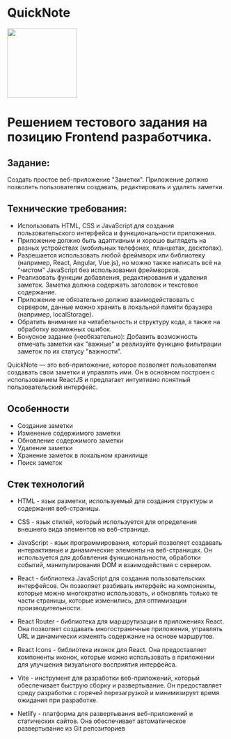 # QuickNote
<img src="https://github.com/DayTroy/quicknote/assets/70051506/62b71278-9876-48fe-824e-bd8a41aa9fa2" style="width: 10rem; height: 10rem;" />

# Решением тестового задания на позицию Frontend разработчика.

## Задание:
Создать простое веб-приложение "Заметки". Приложение должно позволять пользователям создавать, редактировать и удалять заметки.

## Технические требования:
- Использовать HTML, CSS и JavaScript для создания пользовательского интерфейса и функциональности приложения.
- Приложение должно быть адаптивным и хорошо выглядеть на разных устройствах (мобильных телефонах, планшетах, десктопах).
- Разрешается использовать любой фреймворк или библиотеку (например, React, Angular, Vue.js), но можно также написать всё на "чистом" JavaScript без использования фреймворков.
- Реализовать функции добавления, редактирования и удаления заметок. Заметка должна содержать заголовок и текстовое содержание.
- Приложение не обязательно должно взаимодействовать с сервером, данные можно хранить в локальной памяти браузера (например, localStorage).
- Обратить внимание на читабельность и структуру кода, а также на обработку возможных ошибок.
- Бонусное задание (необязательно):
  Добавить возможность отмечать заметки как "важные" и реализуйте функцию фильтрации заметок по их статусу "важности".

QuickNote — это веб-приложение, которое позволяет пользователям создавать свои заметки и управлять ими. Он в основном построен с использованием ReactJS и предлагает интуитивно понятный пользовательский интерфейс.

##
## Особенности
- Создание заметки
- Изменение содержимого заметки
- Обновление содержимого заметки
- Удаление заметки
- Хранение заметок в локальном хранилище
- Поиск заметок
## Стек технологий

- HTML - язык разметки, используемый для создания структуры и содержания веб-страницы. 

- CSS - язык стилей, который используется для определения внешнего вида элементов на веб-странице. 

- JavaScript - язык программирования, который позволяет создавать интерактивные и динамические элементы на веб-страницах. Он используется для добавления функциональности, обработки событий, манипулирования DOM и взаимодействия с сервером.

- React - библиотека JavaScript для создания пользовательских интерфейсов. Он позволяет разбивать интерфейс на компоненты, которые можно многократно использовать, и обновлять только те части страницы, которые изменились, для оптимизации производительности.

- React Router - библиотека для маршрутизации в приложениях React. Она позволяет создавать многoстраничные приложения, управлять URL и динамически изменять содержание на основе маршрутов.

- React Icons - библиотека иконок для React. Она предоставляет компоненты иконок, которые можно использовать в приложении для улучшения визуального восприятия интерфейса.

- Vite - инструмент для разработки веб-приложений, который обеспечивает быструю сборку и развертывание. Он предоставляет среду разработки с горячей перезагрузкой и минимизирует время ожидания при разработке.

- Netlify - платформа для развертывания веб-приложений и статических сайтов. Она обеспечивает автоматическое развертывание из Git репозиториев
